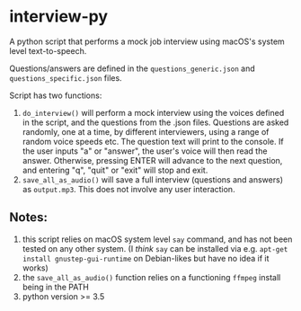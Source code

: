 # interview-py
A python script that performs a mock job interview using macOS's system level text-to-speech.

Questions/answers are defined in the `questions_generic.json` and `questions_specific.json` files.

Script has two functions:
1. `do_interview()` will perform a mock interview using the voices defined in the script, and the questions from the .json files. Questions are asked randomly, one at a time, by different interviewers, using a range of random voice speeds etc. The question text will print to the console. If the user inputs "a" or "answer", the user's voice will then read the answer. Otherwise, pressing ENTER will advance to the next question, and entering "q", "quit" or "exit" will stop and exit.
2. `save_all_as_audio()` will save a full interview (questions and answers) as `output.mp3`. This does not involve any user interaction.


## Notes:
1. this script relies on macOS system level `say` command, and has not been tested on any other system. (I *think* `say` can be installed via e.g. `apt-get install gnustep-gui-runtime` on Debian-likes but have no idea if it works)
2. the `save_all_as_audio()` function relies on a functioning `ffmpeg` install being in the PATH
3. python version >= 3.5